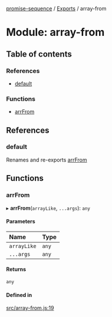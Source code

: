 [promise-sequence](../README.md) / [Exports](../modules.md) / array-from

# Module: array-from

## Table of contents

### References

- [default](array_from.md#default)

### Functions

- [arrFrom](array_from.md#arrfrom)

## References

### default

Renames and re-exports [arrFrom](array_from.md#arrfrom)

## Functions

### arrFrom

▸ **arrFrom**(`arrayLike`, `...args`): `any`

#### Parameters

| Name | Type |
| :------ | :------ |
| `arrayLike` | `any` |
| `...args` | `any` |

#### Returns

`any`

#### Defined in

[src/array-from.js:19](https://github.com/snowyu/promise-sequence.js/blob/550b1ff/src/array-from.js#L19)
